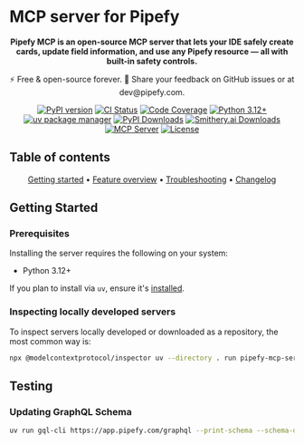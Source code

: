 # MCP server for Pipefy

<p align="center">
  <strong>Pipefy MCP is an open-source MCP server that lets your IDE safely create cards, update field information, and use any Pipefy resource — all with built-in safety controls.</strong>
</p>

<p align="center">
  ⚡ Free & open-source forever.
  📢 Share your feedback on GitHub issues or at dev@pipefy.com.
</p>
<p>

<p align="center">
  <a href="https://pypi.org/project/pipefy-mcp-server/"><img src="https://img.shields.io/pypi/v/pipefy-mcp-server.svg" alt="PyPI version" /></a>
  <a href="https://github.com/gbrlcustodio/supabase-mcp-server/actions"><img src="https://github.com/gbrlcustodio/pipefy-mcp-server/workflows/CI/badge.svg" alt="CI Status" /></a>
  <a href="https://codecov.io/gh/gbrlcustodio/supabase-mcp-server"><img src="https://codecov.io/gh/gbrlcustodio/pipefy-mcp-server/branch/main/graph/badge.svg" alt="Code Coverage" /></a>
  <a href="https://www.python.org/downloads/"><img src="https://img.shields.io/badge/python-3.12%2B-blue.svg" alt="Python 3.12+" /></a>
  <a href="https://github.com/astral-sh/uv"><img src="https://img.shields.io/badge/uv-package%20manager-blueviolet" alt="uv package manager" /></a>
  <a href="https://pepy.tech/project/pipefy-mcp-server"><img src="https://static.pepy.tech/badge/pipefy-mcp-server" alt="PyPI Downloads" /></a>
  <a href="https://smithery.ai/server/@gbrlcustodio/pipefy-mcp-server"><img src="https://smithery.ai/badge/@gbrlcustodio/supabase-mcp-server" alt="Smithery.ai Downloads" /></a>
  <a href="https://modelcontextprotocol.io/introduction"><img src="https://img.shields.io/badge/MCP-Server-orange" alt="MCP Server" /></a>
  <a href="LICENSE"><img src="https://img.shields.io/badge/license-Apache%202.0-blue.svg" alt="License" /></a>
</p>


## Table of contents
<p align="center">
  <a href="#getting-started">Getting started</a> •
  <a href="#feature-overview">Feature overview</a> •
  <a href="#troubleshooting">Troubleshooting</a> •
  <a href="#changelog">Changelog</a>
</p>

## Getting Started

### Prerequisites
Installing the server requires the following on your system:
- Python 3.12+

If you plan to install via `uv`, ensure it's [installed](https://docs.astral.sh/uv/getting-started/installation/#__tabbed_1_1).

### Inspecting locally developed servers
To inspect servers locally developed or downloaded as a repository, the most common way is:

```sh
npx @modelcontextprotocol/inspector uv --directory . run pipefy-mcp-server
```

## Testing

### Updating GraphQL Schema

```sh
uv run gql-cli https://app.pipefy.com/graphql --print-schema --schema-download --headers 'Authorization: Bearer <AUTH_TOKEN>' > tests/services/pipefy/schema.graphql
```
